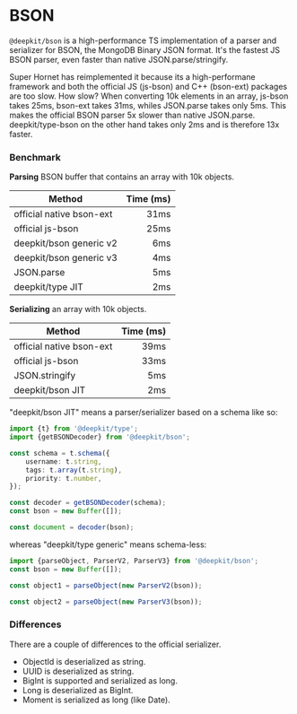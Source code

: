 # BSON

`@deepkit/bson` is a high-performance TS implementation of a parser and serializer for BSON,
 the MongoDB Binary JSON format. It's the fastest JS BSON parser, even faster than native JSON.parse/stringify.
 
Super Hornet has reimplemented it because its a high-performane framework and both the official JS (js-bson) and C++ (bson-ext) packages are too slow. 
How slow? When converting 10k elements in an array, js-bson takes 25ms, bson-ext takes 31ms, whiles JSON.parse takes only 5ms. 
This makes the official BSON parser 5x slower than native JSON.parse. deepkit/type-bson on the other hand takes only 2ms and is therefore 13x faster.

### Benchmark

**Parsing** BSON buffer that contains an array with 10k objects.

| Method | Time (ms) |
| ------ | --------: |
| official native bson-ext |  31ms | 
| official js-bson |  25ms | 
| deepkit/bson generic v2 |  6ms | 
| deepkit/bson generic v3 |  4ms | 
| JSON.parse |  5ms | 
| deepkit/type JIT | 2ms |


**Serializing** an array with 10k objects.

| Method | Time (ms) |
| ------ | --------: |
| official native bson-ext |  39ms | 
| official js-bson |  33ms | 
| JSON.stringify |  5ms | 
| deepkit/bson JIT | 2ms |

"deepkit/bson JIT" means a parser/serializer based on a schema like so:

```typescript
import {t} from '@deepkit/type';
import {getBSONDecoder} from '@deepkit/bson';

const schema = t.schema({
    username: t.string,
    tags: t.array(t.string),
    priority: t.number,
});

const decoder = getBSONDecoder(schema);
const bson = new Buffer([]);

const document = decoder(bson);
``` 

whereas "deepkit/type generic" means schema-less:

```typescript
import {parseObject, ParserV2, ParserV3} from '@deepkit/bson';
const bson = new Buffer([]);

const object1 = parseObject(new ParserV2(bson));

const object2 = parseObject(new ParserV3(bson));
```

### Differences

There are a couple of differences to the official serializer.

- ObjectId is deserialized as string.
- UUID is deserialized as string.
- BigInt is supported and serialized as long. 
- Long is deserialized as BigInt.
- Moment is serialized as long (like Date).
